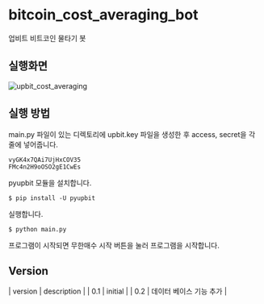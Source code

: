 # bitcoin_cost_averaging_bot
업비트 비트코인 물타기 봇

## 실행화면

![upbit_cost_averaging](https://user-images.githubusercontent.com/23475470/160275576-9ef2da45-0ae6-45e4-ab66-f0b59638196b.gif)

## 실행 방법

main.py 파일이 있는 디렉토리에 upbit.key 파일을 생성한 후 access, secret을 각 줄에 넣어줍니다. 

```
vyGK4x7QAi7UjHxCOV35
FMc4n2H9oOSO2gE1CwEs
```

pyupbit 모듈을 설치합니다. 

```
$ pip install -U pyupbit
```

실행합니다. 

```
$ python main.py
```

프로그램이 시작되면 무한매수 시작 버튼을 눌러 프로그램을 시작합니다. 

## Version

| version | description |
| 0.1 | initial |
| 0.2 | 데이터 베이스 기능 추가 |
